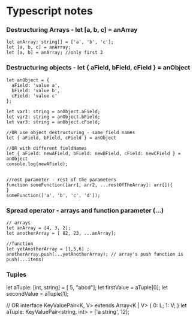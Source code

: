 # Typescript notes

### Destructuring Arrays - let [a, b, c] = anArray

```
let anArray: string[] = ['a', 'b', 'c'];
let [a, b, c] = anArray;
let [a, b] = anArray; //only first 2

```

### Destructuring objects -  let { aField, bField, cField } = anObject

```
let anObject = {
  aField: 'value a',
  bField: 'value b',
  cField: 'value c'
};

let var1: string = anObject.aField;
let var2: string = anObject.bField;
let var3: string = anObject.cField;

//OR use object destructuring - same field names
let { aField, bField, cField } = anObject

//OR with different fieldNames
let { aField: newAField, bField: newBField, cField: newCField } = anObject
console.log(newAField);


//rest parameter - rest of the parameters
function someFunction([arr1, arr2, ...restOfTheArray]: arr[]){
}
someFunction(['a', 'b', 'c', 'd']);

```

### Spread operator - arrays and function parameter (...)

```
// arrays
let anArray = [4, 3, 2];
let anotherArray = [ 82, 23, ...anArray];

//function
let yetAnotherArray = [1,5,6] ;
anotherArray.push(...yetAnotherArray); // array's push function is push(...items)
```

### Tuples
let aTuple: [int, string] = [ 5, "abcd"];
let firstValue = aTuple[0];
let secondValue = aTuple[1];

// OR
interface KeyValuePair<K, V> extends Array<K | V> {
  0: L;
  1: V;
}
let aTuple: KeyValuePair<string, int> = ['a string', 12];
